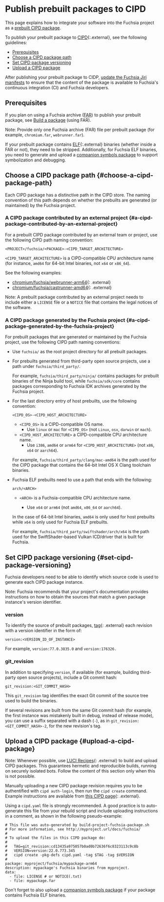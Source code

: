 # Publish prebuilt packages to CIPD

This page explains how to integrate your software into the Fuchsia project as a
[prebuilt CIPD package](/docs/development/prebuilt_packages/prebuilt_cipd_packages_in_fuchsia.md).

To publish your prebuilt package to
[CIPD](https://github.com/luci/luci-go/tree/HEAD/cipd){:.external},
see the following guidelines:

*   [Prerequisites](#prerequisites)
*   [Choose a CIPD package path](#choose-a-cipd-package-path)
*   [Set CIPD package versioning](#set-cipd-package-versioning)
*   [Upload a CIPD package](#upload-a-cipd-package)

After publishing your prebuilt package to CIDP,
[update the Fuchsia Jiri manifests](/docs/development/prebuilt_packages/make_your_cipd_package_visible_to_fuchsia_developers.md)
to ensure that the content of the package is available to Fuchsia's
continuous integration (CI) and Fuchsia developers.

## Prerequisites

If you plan on using a Fuchsia archive
([FAR](/docs/development/source_code/archive_format.md)) to publish your prebuilt
package, see
[Build a package](/docs/development/idk/documentation/packages.md#build-package)
(using FAR).

Note: Provide only one Fuchsia archive (FAR) file per prebuilt package (for example,
`chromium.far`, `webrunner.far`).

If your prebuilt package contains
[ELF](https://en.wikipedia.org/wiki/Executable_and_Linkable_Format){:.external}
binaries (whether inside a FAR or not), they need to be stripped. Additionally,
for Fuchsia ELF binaries, you need to generate and upload a
[companion symbols package](/docs/development/prebuilt_packages/publish_a_cipd_symbols_package_for_elf_binaries.md)
to support symbolization and debugging.

## Choose a CIPD package path {#choose-a-cipd-package-path}

Each CIPD package has a distinctive path in the CIPD store. The naming
convention of this path depends on whether the prebuilts are generated (or
maintained) by the Fuchsia project.

### A CIPD package contributed by an external project {#a-cipd-package-contributed-by-an-external-project}

For a prebuilt CIPD package contributed by an external team or project,
use the following CIPD path naming convention:

```none
<PROJECT>/fuchsia/<PACKAGE>-<CIPD_TARGET_ARCHITECTURE>
```

`<CIPD_TARGET_ARCHITECTURE>` is a CIPD-compatible CPU architecture
name (for instance, `amd64` for 64-bit Intel binaries, not `x64` or
`x86_64`).

See the following examples:

*   [chromium/fuchsia/webrunner-arm64](https://chrome-infra-packages.appspot.com/p/chromium/fuchsia/webrunner-arm64/+/){: .external}
*   [chromium/fuchsia/castrunner-amd64](https://chrome-infra-packages.appspot.com/p/chromium/fuchsia/castrunner-amd64/+/){: .external}

Note: A prebuilt package contributed by an external project needs to include
either a `LICENSE` file or a `NOTICE` file that contains the legal notices
of the software.

### A CIPD package generated by the Fuchsia project {#a-cipd-package-generated-by-the-fuchsia-project}

For prebuilt packages that are generated or maintained by the Fuchsia project,
use the following CIPD path naming conventions:

*   Use `fuchsia/` as the root project directory for all prebuilt packages.

*   For prebuilts generated from third-party open source projects, use a path
    under `fuchsia/third_party/`.

    For example, `fuchsia/third_party/ninja/` contains packages for prebuilt
    binaries of the Ninja build tool, while `fuchsia/sdk/core` contains packages
    corresponding to Fuchsia IDK archives generated by the Fuchsia project.

*   For the last directory entry of host prebuilts, use the following
    convention:

    ```none
    <CIPD_OS>-<CIPD_HOST_ARCHITECTURE>
    ```

    *   `<CIPD_OS>` is a CIPD-compatible OS name.
        *   Use `linux` or `mac` for `<CIPD_OS>` (not `Linux`, `osx`, `darwin`
            or `mach`).
    *   `<CIPD_HOST_ARCHITECTURE>` a CIPD-compatible CPU architecture name.
        *   Use `i386`, `amd64` or `arm64` for `<CIPD_HOST_ARCHITECTURE>` (not
            `x86`, `x64` or `aarch64`).

    For example, `fuchsia/third_party/clang/mac-amd64` is the path used for the
    CIPD package that contains the 64-bit Intel OS X Clang toolchain binaries.

*   Fuchsia ELF prebuilts need to use a path that ends with the following:

    ```none
    arch/<ARCH>
    ```

    *  `<ARCH>` is a Fuchsia-compatible CPU architecture name.

       *  Use `x64` or `arm64` (not `amd64`, `x86_64` or `aarch64`).

    In the case of 64-bit Intel binaries, `amd64` is only used for
    host prebuilts while `x64` is only used for Fuchsia ELF prebuilts.

    For example, `fuchsia/third_party/swiftshader/arch/x64` is the path used for
    the SwiftShader-based Vulkan ICD/driver that is built for Fuchsia.

## Set CIPD package versioning {#set-cipd-package-versioning}

Fuchsia developers need to be able to identify which source code is used to
generate each CIPD package instance.

Note: Fuchsia recommends that your project's documentation provides instructions
on how to obtain the sources that match a given package instance's version
identifier.

### version

To identify the source of prebuilt packages,
[tag](https://github.com/luci/luci-go/tree/HEAD/cipd#tags){: .external} each
revision with a version identifier in the form of:

```none
version:<VERSION_ID_OF_INSTANCE>
```

For example, `version:77.0.3835.0` and `version:176326.`

### git_revision

In addition to specifying `version`, if available (for example, building
third-party open source projects), include a Git commit hash:

```none
git_revision:<GIT_COMMIT_HASH>
```

This `git_revision` tag identifies the exact Git commit of the source tree used
to build the binaries.

If several revisions are built from the same Git commit hash (for example,
the first instance was mistakenly built in debug, instead of release mode),
you can use a suffix separated with a dash (`-`), as in
`git_revision:<GIT_COMMIT_HASH>-2`, for the new revision's tag.

## Upload a CIPD package {#upload-a-cipd-package}

Note: Whenever possible, use
[LUCI Recipes](https://github.com/luci/recipes-py){: .external} to build and
upload CIPD packages. This guarantees hermetic and reproducible builds, running
on securely isolated bots. Follow the content of this section only when this is
not possible.

Manually uploading a new CIPD package revision requires you to be authentified
with `cipd auth-login`, then run the `cipd create` command. Example instructions
are available from
[this CIPD page](https://g3doc.corp.google.com/company/teams/chrome/ops/luci/cipd.md?cl=head#creating-a-new-package){: .external}.

Using a `cipd.yaml` file is strongly recommended. A good practice is to
auto-generate this file from your rebuild script and include uploading
instructions in a comment, as shown in the following pseudo-example:

```none
# This file was auto-generated by build-project-fuchsia-package.sh
# For more information, see http://myproject.url/docs/fuchsia/
#
# To upload the files in this CIPD package do:
#
#   TAG=git_revision:cd13435a975057b0ad0b72636f6c8323113c9c8b
#   VERSION=version:22.0.773.345
#   cipd create -pkg-defs cipd.yaml -tag $TAG -tag $VERSION
#
package: myproject/fuchsia/mypackage-arm64
description: mypackage's Fuchsia binaries from myproject.
data:
  - file: LICENSE # or NOTICE(.txt)
  - file: mypackage.far
```

Don't forget to also upload a
[companion symbols package](/docs/development/prebuilt_packages/publish_a_cipd_symbols_package_for_elf_binaries.md)
if your package contains Fuchsia ELF binaries.


